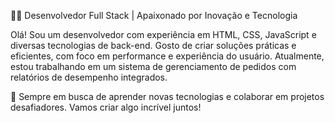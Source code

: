 👨‍💻 Desenvolvedor Full Stack | Apaixonado por Inovação e Tecnologia

Olá! Sou um desenvolvedor com experiência em HTML, CSS, JavaScript e diversas tecnologias de back-end. Gosto de criar soluções práticas e eficientes, com foco em performance e experiência do usuário. Atualmente, estou trabalhando em um sistema de gerenciamento de pedidos com relatórios de desempenho integrados.

🚀 Sempre em busca de aprender novas tecnologias e colaborar em projetos desafiadores. Vamos criar algo incrível juntos!



<!---
Henglesoficial/Henglesoficial is a ✨ special ✨ repository because its `README.md` (this file) appears on your GitHub profile.
You can click the Preview link to take a look at your changes.
--->
